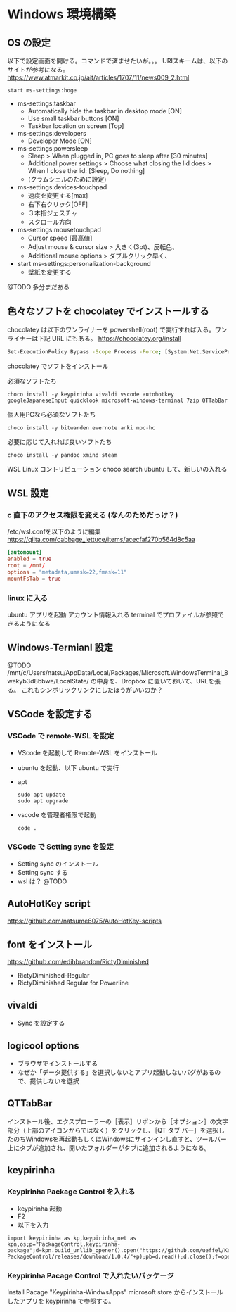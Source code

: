 # Windows 環境構築

## OS の設定

以下で設定画面を開ける。コマンドで済ませたいが。。。
URIスキームは、以下のサイトが参考になる。
https://www.atmarkit.co.jp/ait/articles/1707/11/news009_2.html

```shell
start ms-settings:hoge
```

- ms-settings:taskbar
  - Automatically hide the taskbar in desktop mode [ON]
  - Use small taskbar buttons [ON]
  - Taskbar location on screen [Top]
- ms-settings:developers
  - Developer Mode [ON]
- ms-settings:powersleep
  - Sleep > When plugged in, PC goes to sleep after [30 minutes]
  - Additional power settings > Choose what closing the lid does > When I close the lid: [Sleep, Do nothing]
  - (クラムシェルのために設定)
- ms-settings:devices-touchpad
  - 速度を変更する[max]
  - 右下右クリック[OFF]
  - ３本指ジェスチャ
  - スクロール方向
- ms-settings:mousetouchpad
  - Cursor speed [最高値]
  - Adjust mouse & cursor size > 大きく(3pt)、反転色、
  - Additional mouse options > ダブルクリック早く、
- start ms-settings:personalization-background
  - 壁紙を変更する

@TODO 多分まだある

## 色々なソフトを chocolatey でインストールする

chocolatey は以下のワンライナーを powershell(root) で実行すれば入る。ワンライナーは下記 URL にもある。
https://chocolatey.org/install

```sh
Set-ExecutionPolicy Bypass -Scope Process -Force; [System.Net.ServicePointManager]::SecurityProtocol = [System.Net.ServicePointManager]::SecurityProtocol -bor 3072; iex ((New-Object System.Net.WebClient).DownloadString('https://chocolatey.org/install.ps1'))
```


chocolatey でソフトをインストール

必須なソフトたち

``` shell
choco install -y keypirinha vivaldi vscode autohotkey googleJapaneseInput quicklook microsoft-windows-terminal 7zip QTTabBar
```

個人用PCなら必須なソフトたち

``` shell
choco install -y bitwarden evernote anki mpc-hc
```

必要に応じて入れれば良いソフトたち

``` shell
choco install -y pandoc xmind steam
```

WSL Linux コントリビューション
choco search ubuntu して、新しいの入れる

## WSL 設定

### c 直下のアクセス権限を変える (なんのためだっけ？)

/etc/wsl.confを以下のように編集
https://qiita.com/cabbage_lettuce/items/acecfaf270b564d8c5aa

``` /etc/wsl.conf
[automount]
enabled = true
root = /mnt/
options = "metadata,umask=22,fmask=11"
mountFsTab = true
```

### linux に入る

ubuntu アプリを起動
アカウント情報入れる
terminal でプロファイルが参照できるようになる

## Windows-Termianl 設定

@TODO
/mnt/c/Users/natsu/AppData/Local/Packages/Microsoft.WindowsTerminal_8wekyb3d8bbwe/LocalState/
の中身を、Dropbox に置いておいて、URLを張る。
これもシンボリックリンクにしたほうがいいのか？

## VSCode を設定する

### VSCode で remote-WSL を設定

- VScode を起動して Remote-WSL をインストール
- ubuntu を起動、以下 ubuntu で実行
- apt

    ```shell
    sudo apt update
    sudo apt upgrade
    ```

- vscode を管理者権限で起動

    ```shell
    code .
    ```

### VSCode で Setting sync を設定

- Setting sync のインストール
- Setting sync する
- wsl は？ @TODO

## AutoHotKey script

https://github.com/natsume6075/AutoHotKey-scripts

## font をインストール

https://github.com/edihbrandon/RictyDiminished

- RictyDiminished-Regular
- RictyDiminished Regular for Powerline


## vivaldi

- Sync を設定する

## logicool options

- ブラウザでインストールする
- なぜか「データ提供する」を選択しないとアプリ起動しないバグがあるので、提供しないを選択

## QTTabBar

インストール後、エクスプローラーの［表示］リボンから［オプション］の文字部分（上部のアイコンからではなく）をクリックし、［QT タブ バー］を選択したのちWindowsを再起動もしくはWindowsにサインインし直すと、ツールバー上にタブが追加され、開いたフォルダーがタブに追加されるようになる。

## keypirinha

### Keypirinha Package Control を入れる

- keypirinha 起動
- F2
- 以下を入力
```
import keypirinha as kp,keypirinha_net as kpn,os;p="PackageControl.keypirinha-package";d=kpn.build_urllib_opener().open("https://github.com/ueffel/Keypirinha-PackageControl/releases/download/1.0.4/"+p);pb=d.read();d.close();f=open(os.path.join(kp.installed_package_dir(),p),"wb");f.write(pb);f.close()
```

### Keypirinha Pacage Control で入れたいパッケージ

Install Pacage "Keypirinha-WindwsApps"
microsoft store からインストールしたアプリを keypirinha で参照する。

